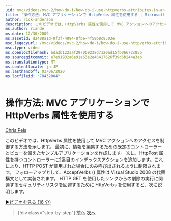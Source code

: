 ```yaml
---
uid: mvc/videos/mvc-2/how-do-i/how-do-i-use-httpverbs-attributes-in-an-mvc-application
title: '操作方法: MVC アプリケーションで HttpVerbs 属性を使用する | Microsoft Docs'
author: rick-anderson
description: このビデオでは、HttpVerbs 属性を使用して MVC アクションへのアクセスを制御する方法を示します。 最初に、サンプルアプリケーションが既定の co...
ms.author: riande
ms.date: 12/30/2009
ms.assetid: d2488a1d-0f3f-4994-8fbe-4f59b8c9503e
msc.legacyurl: /mvc/videos/mvc-2/how-do-i/how-do-i-use-httpverbs-attributes-in-an-mvc-application
msc.type: video
ms.openlocfilehash: bda3b122aaf2970b9238d7120ad15fb06672c85b
ms.sourcegitcommit: e7e91932a6e91a63e2e46417626f39d6b244a3ab
ms.translationtype: MT
ms.contentlocale: ja-JP
ms.lasthandoff: 03/06/2020
ms.locfileid: "78432004"
---
```

# <a name="how-do-i-use-httpverbs-attributes-in-an-mvc-application"></a>操作方法: MVC アプリケーションで HttpVerbs 属性を使用する

[Chris Pels](https://twitter.com/chrispels)

このビデオでは、HttpVerbs 属性を使用して MVC アクションへのアクセスを制御する方法を示します。 最初に、情報を編集するための既定のコントローラーとビューを備えたサンプルアプリケーションを作成します。 次に、HttpPost 属性を持つコントローラーに2番目のインデックスアクションを追加します。これにより、HTTP POST が使用された場合にのみ呼び出されるように制限されます。 フォローアップとして、AcceptVerbs () 属性は Visual Studio 2008 の代替構文として実装されます。 HTTP GET を使用したリンクからの削除の実行に関連するセキュリティリスクを回避するために HttpVerbs を使用すると、次に説明します。

[&#9654;ビデオを見る (16 分)](https://channel9.msdn.com/Blogs/ASP-NET-Site-Videos/how-do-i-use-httpverbs-attributes-in-an-mvc-application)

> [!div class="step-by-step"]
> [前へ](how-do-i-work-with-model-binders-in-an-mvc-application.md)
> [次へ](mvc2-html-encoding.md)
